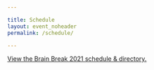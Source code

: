```yaml
---

title: Schedule
layout: event_noheader
permalink: /schedule/

---
```

<a id="sched-embed" href="//brainbreak2021.sched.com/list/descriptions/">View the Brain Break 2021 schedule &amp; directory.</a><script type="text/javascript" src="//brainbreak2021.sched.com/js/embed.js"></script>
